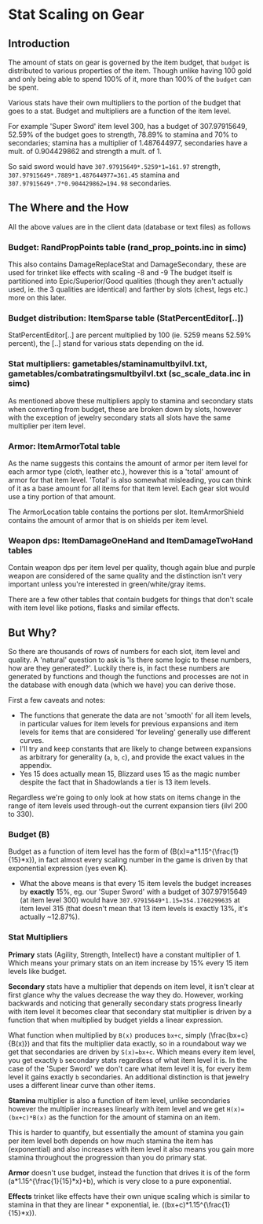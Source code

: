 # Stat Scaling on Gear

## Introduction
The amount of stats on gear is governed by the item budget, that `budget` is distributed to various properties of the item. Though unlike having 100 gold and only being able to spend 100% of it, more than 100% of the `budget` can be spent.

Various stats have their own multipliers to the portion of the budget that goes to a stat. Budget and multipliers are a function of the item level.

For example 'Super Sword' item level 300, has a budget of 307.97915649, 52.59% of the budget goes to strength, 78.89% to stamina and 70% to secondaries; stamina has a multiplier of 1.487644977, secondaries have a mult. of 0.904429862 and strength a mult. of 1.

So said sword would have `307.97915649*.5259*1=161.97` strength, `307.97915649*.7889*1.487644977=361.45` stamina and `307.97915649*.7*0.904429862=194.98` secondaries.

## The Where and the How
All the above values are in the client data (database or text files) as follows

### Budget: RandPropPoints table (rand_prop_points.inc in simc)
This also contains DamageReplaceStat and DamageSecondary, these are used for trinket like effects with scaling -8 and -9
The budget itself is partitioned into Epic/Superior/Good qualities (though they aren't actually used, ie. the 3 qualities are identical) and farther by slots (chest, legs etc.) more on this later.

### Budget distribution: ItemSparse table (StatPercentEditor[..])
StatPercentEditor[..] are percent multiplied by 100 (ie. 5259 means 52.59% percent), the [..] stand for various stats depending on the id.

### Stat multipliers: gametables/staminamultbyilvl.txt, gametables/combatratingsmultbyilvl.txt (sc_scale_data.inc in simc)
As mentioned above these multipliers apply to stamina and secondary stats when converting from budget, these are broken down by slots, however with the exception of jewelry secondary stats all slots have the same multiplier per item level.

### Armor: ItemArmorTotal table
As the name suggests this contains the amount of armor per item level for each armor type (cloth, leather etc.), however this is a 'total' amount of armor for that item level. 'Total' is also somewhat misleading, you can think of it as a base amount for all items for that item level. Each gear slot would use a tiny portion of that amount.

The ArmorLocation table contains the portions per slot. ItemArmorShield contains the amount of armor that is on shields per item level.

### Weapon dps: ItemDamageOneHand and ItemDamageTwoHand tables
Contain weapon dps per item level per quality, though again blue and purple weapon are considered of the same quality and the distinction isn't very important unless you're interested in green/white/gray items.

There are a few other tables that contain budgets for things that don't scale with item level like potions, flasks and similar effects.

## But Why?
So there are thousands of rows of numbers for each slot, item level and quality. A 'natural' question to ask is 'Is there some logic to these numbers, how are they generated?'.
Luckily there is, in fact these numbers are generated by functions and though the functions and processes are not in the database with enough data (which we have) you can derive those.

First a few caveats and notes:

- The functions that generate the data are not 'smooth' for all item levels, in particular values for item levels for previous expansions and item levels for items that are considered 'for leveling' generally use different curves.
- I'll try and keep constants that are likely to change between expansions as arbitrary for generality (`a`, `b`, `c`), and provide the exact values in the appendix.
- Yes 15 does actually mean 15, Blizzard uses 15 as the magic number despite the fact that in Shadowlands a tier is 13 item levels.

Regardless we're going to only look at how stats on items change in the range of item levels used through-out the current expansion tiers (ilvl 200 to 330).

### Budget (**B**)
Budget as a function of item level has the form of \(B(x)=a*1.15^{\frac{1}{15}*x}\), in fact almost every scaling number in the game is driven by that exponential expression (yes even **K**).

- What the above means is that every 15 item levels the budget increases by **exactly** 15%, eg. our 'Super Sword' with a budget of 307.97915649 (at item level 300) would have `307.97915649*1.15=354.1760299635` at item level 315 (that doesn't mean that 13 item levels is exactly 13%, it's actually ~12.87%).

### Stat Multipliers
**Primary** stats (Agility, Strength, Intellect) have a constant multiplier of 1. Which means your primary stats on an item increase by 15% every 15 item levels like budget.

**Secondary** stats have a multiplier that depends on item level, it isn't clear at first glance why the values decrease the way they do. However, working backwards and noticing that generally secondary stats progress linearly with item level it becomes clear that secondary stat multiplier is driven by a function that when multiplied by budget yields a linear expression.

What function when multiplied by `B(x)` produces `bx+c`, simply \(\frac{bx+c}{B(x)}\) and that fits the multiplier data exactly, so in a roundabout way we get that secondaries are driven by `S(x)=bx+c`.
Which means every item level, you get exactly `b` secondary stats regardless of what item level it is. In the case of the 'Super Sword' we don't care what item level it is, for every item level it gains exactly `b` secondaries.
An additional distinction is that jewelry uses a different linear curve than other items.

**Stamina** multiplier is also a function of item level, unlike secondaries however the multiplier increases linearly with item level and we get `H(x)=(bx+c)*B(x)` as the function for the amount of stamina on an item.

This is harder to quantify, but essentially the amount of stamina you gain per item level both depends on how much stamina the item has (exponential) and also increases with item level it also means you gain more stamina throughout the progression than you do primary stat.

**Armor** doesn't use budget, instead the function that drives it is of the form \(a*1.15^{\frac{1}{15}*x}+b\), which is very close to a pure exponential.

**Effects** trinket like effects have their own unique scaling which is similar to stamina in that they are linear * exponential, ie. \((bx+c)*1.15^{\frac{1}{15}*x}\).
